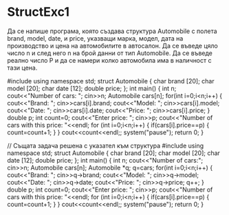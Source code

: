 # StructExc1
Да се напише програма, която създава структура Automobile с полета brand, model, date, и price, указващи марка, модел, дата на производство и цена на автомобилите в автосалон. Да се въведе цяло число n и след него n на брой данни от тип Automobile. Да се въведе реално число P и да се намери колко автомобила има в наличност с тази цена. 

#include<iostream>
using namespace std;
struct Automobile
{
       char brand [20];
       char model [20];
       char date [12];
       double price;
};
int main()
{
    int n;
    cout<<"Number of cars: ";
    cin>>n;
    Automobile cars[n];
    for(int i=0;i<n;i++)
    {
            cout<<"Brand: ";
            cin>>cars[i].brand;
            cout<<"Model: ";
            cin>>cars[i].model;
            cout<<"Date: ";
            cin>>cars[i].date;
            cout<<"Price: ";
            cin>>cars[i].price;
    }
     double p;
     int count=0;
     cout<<"Enter price: ";
     cin>>p;
     cout<<"Number of cars with this price: "<<endl;
     for (int i=0;i<n;i++)
     {
         if(cars[i].price==p) 
         {
          count=count+1;
         }
     }
          cout<<count<<endl;;
     system("pause");
     return 0;
    }
                             
 // Същата задача решена с указател към структура
#include<iostream>
using namespace std;
struct Automobile
{
       char brand [20];
       char model [20];
       char date [12];
       double price;
};
int main()
{
    int n;
    cout<<"Number of cars:";
    cin>>n;
    Automobile cars[n];
    Automobile *q;
    q=cars;
    for(int i=0;i<n;i++)
    {
            cout<<"Brand: ";
            cin>>q->brand;
            cout<<"Model: ";
            cin>>q->model;
            cout<<"Date: ";
            cin>>q->date;
            cout<<"Price: ";
            cin>>q->price;
            q++;
    }
     double p;
     int count=0;
     cout<<"Enter price: ";
     cin>>p;
     cout<<"Number of cars with this price: "<<endl;
     for (int i=0;i<n;i++)
     {
         if(cars[i].price==p) 
         {
          count=count+1;
         }
     }
          cout<<count<<endl;;
     system("pause");
     return 0;
    }
